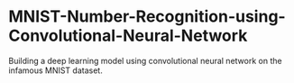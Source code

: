 # MNIST-Number-Recognition-using-Convolutional-Neural-Network
Building a deep learning model using convolutional neural network on the infamous MNIST dataset.
